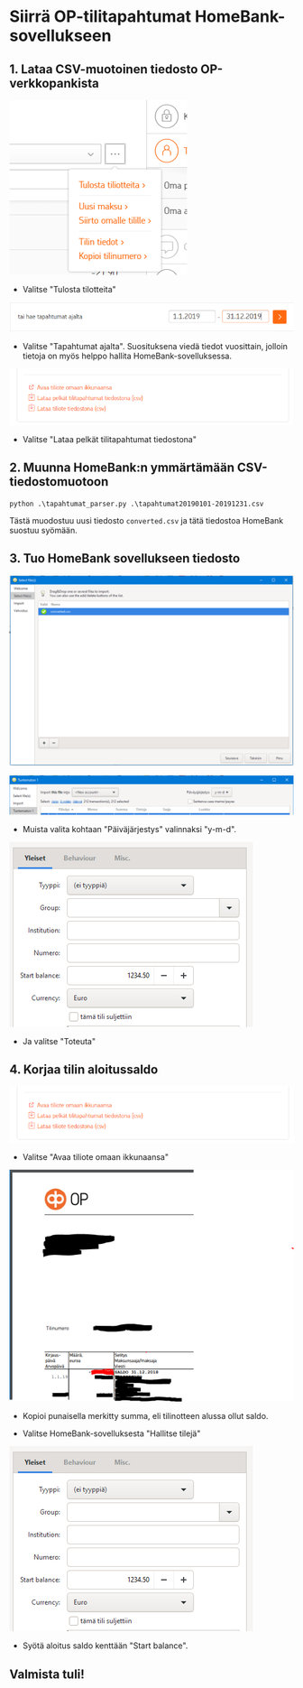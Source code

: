 # Siirrä OP-tilitapahtumat HomeBank-sovellukseen

## 1. Lataa CSV-muotoinen tiedosto OP-verkkopankista

![Valitse "Tulosta tilotteita"](Step1.PNG)
* Valitse "Tulosta tilotteita"

![Valitse "Tapahtumat ajalta"](Step2.PNG)
* Valitse "Tapahtumat ajalta". Suosituksena viedä tiedot vuosittain, jolloin tietoja on myös helppo hallita HomeBank-sovelluksessa.

![Valitse "Lataa pelkät tilitapahtumat tiedostona"](Step3.PNG)
* Valitse "Lataa pelkät tilitapahtumat tiedostona"

## 2. Muunna HomeBank:n ymmärtämään CSV-tiedostomuotoon

```
python .\tapahtumat_parser.py .\tapahtumat20190101-20191231.csv
```

Tästä muodostuu uusi tiedosto `converted.csv` ja tätä tiedostoa HomeBank suostuu syömään.

## 3. Tuo HomeBank sovellukseen tiedosto

![Valitse "Tiedosto -> Import..."](Step6.PNG)

![Valitse "Tiedosto -> Import..."](Step7.PNG)

* Muista valita kohtaan "Päiväjärjestys" valinnaksi "y-m-d".

![Valitse "Tiedosto -> Import..."](Step9.PNG)

* Ja valitse "Toteuta"

## 4. Korjaa tilin aloitussaldo

![Valitse "Avaa tiliote omaan ikkunaansa"](Step3.PNG)
* Valitse "Avaa tiliote omaan ikkunaansa"

![Valitse "Tiedosto -> Import..."](Step4.PNG)

* Kopioi punaisella merkitty summa, eli tilinotteen alussa ollut saldo.

* Valitse HomeBank-sovelluksesta "Hallitse tilejä"

![Valitse "Tiedosto -> Import..."](Step9.PNG)

* Syötä aloitus saldo kenttään "Start balance".

## Valmista tuli!